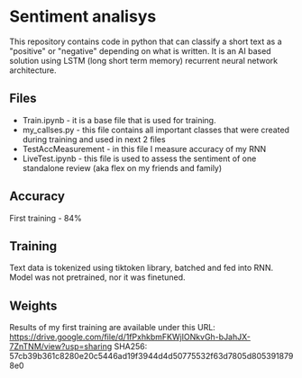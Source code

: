 # Sentiment analisys
This repository contains code in python that can classify a short text as a "positive" or "negative" depending on what is written. It is an AI based solution using LSTM (long short term memory) recurrent neural network architecture. 

## Files
- Train.ipynb - it is a base file that is used for training.
- my_callses.py - this file contains all important classes that were created during training and used in next 2 files
- TestAccMeasurement - in this file I measure accuracy of my RNN
- LiveTest.ipynb - this file is used to assess the sentiment of one standalone review (aka flex on my friends and family)

## Accuracy
First training - 84%

## Training
Text data is tokenized using tiktoken library, batched and fed into RNN. Model was not pretrained, nor it was finetuned. 

## Weights
Results of my first training are available under this URL: 
https://drive.google.com/file/d/1fPxhkbmFKWjIONkvGh-bJahJX-7ZnTNM/view?usp=sharing
SHA256: 57cb39b361c8280e20c5446ad19f3944d4d50775532f63d7805d8053918798e0
